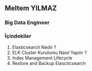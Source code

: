 ## Meltem YILMAZ
### Big Data Engineer



### İçindekiler

1. Elasticsearch Nedir ?
2. ELK Cluster Kurulumu Nasıl Yapılır ?
3. Index Management Lifecycle
4. Restore and Backup Elascticsearch

